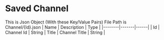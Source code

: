 # Saved Channel
This is Json Object (With these Key/Value Pairs)
File Path is Channel/{Id}.json
| Name    | Description       |  Type |
|--------|-------|------|
| Id | Channel Id | String
| Title | Channel Title | String |  
